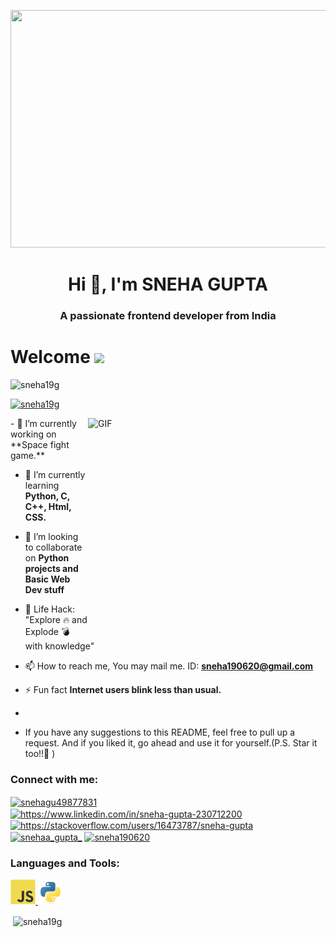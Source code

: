 <p  align="center"><img height="380" width="980" src = "https://res.cloudinary.com/practicaldev/image/fetch/s--5SXqnWZ2--/c_imagga_scale,f_auto,fl_progressive,h_420,q_66,w_1000/https://dev-to-uploads.s3.amazonaws.com/i/2ciu6mo6r9x9zyverc10.gif"></p>
<h1 align="center">Hi 👋, I'm SNEHA GUPTA</h1>
<h3 align="center">A passionate frontend developer from India</h3>

# Welcome <img src="https://media.giphy.com/media/mGcNjsfWAjY5AEZNw6/giphy.gif" width="50">

<p align="left"> <img src="https://komarev.com/ghpvc/?username=sneha19g&label=Profile%20views&color=0e75b6&style=flat" alt="sneha19g" /> </p>

<p align="left"> <a href="https://github.com/ryo-ma/github-profile-trophy"><img src="https://github-profile-trophy.vercel.app/?username=sneha19g" alt="sneha19g" /></a> </p>


<a target="_blank">
  <img align="right" height="350" width="380" alt="GIF" src="https://res.cloudinary.com/practicaldev/image/fetch/s--2bZIjPGC--/c_limit%2Cf_auto%2Cfl_progressive%2Cq_66%2Cw_880/https://dev-to-uploads.s3.amazonaws.com/i/d4tvukbt5mra37cvwklk.gif">
</a>
- 🔭 I’m currently working on **Space fight game.**

- 🌱 I’m currently learning **Python, C, C++, Html, CSS.**

- 👯 I’m looking to collaborate on **Python projects and Basic Web Dev stuff**

- :dart: Life Hack: "Explore :fire: and Explode :bomb: with knowledge" 

- 📫 How to reach me, You may mail me. ID: **sneha190620@gmail.com**

- ⚡ Fun fact **Internet users blink less than usual.**
- 
- If you have any suggestions to this README, feel free to pull up a request. And if you liked it, go ahead and use it for yourself.(P.S. Star it too!!:grimacing: )

<h3 align="left">Connect with me:</h3>
<p align="left">
<a href="https://twitter.com/snehagu49877831" target="blank"><img align="center" src="https://raw.githubusercontent.com/rahuldkjain/github-profile-readme-generator/master/src/images/icons/Social/twitter.svg" alt="snehagu49877831" height="30" width="40" /></a>
<a href="https://linkedin.com/in/https://www.linkedin.com/in/sneha-gupta-230712200" target="blank"><img align="center" src="https://raw.githubusercontent.com/rahuldkjain/github-profile-readme-generator/master/src/images/icons/Social/linked-in-alt.svg" alt="https://www.linkedin.com/in/sneha-gupta-230712200" height="30" width="40" /></a>
<a href="https://stackoverflow.com/users/https://stackoverflow.com/users/16473787/sneha-gupta" target="blank"><img align="center" src="https://raw.githubusercontent.com/rahuldkjain/github-profile-readme-generator/master/src/images/icons/Social/stack-overflow.svg" alt="https://stackoverflow.com/users/16473787/sneha-gupta" height="30" width="40" /></a>
<a href="https://instagram.com/snehaa_gupta_" target="blank"><img align="center" src="https://raw.githubusercontent.com/rahuldkjain/github-profile-readme-generator/master/src/images/icons/Social/instagram.svg" alt="snehaa_gupta_" height="30" width="40" /></a>
<a href="https://www.hackerrank.com/sneha190620" target="blank"><img align="center" src="https://raw.githubusercontent.com/rahuldkjain/github-profile-readme-generator/master/src/images/icons/Social/hackerrank.svg" alt="sneha190620" height="30" width="40" /></a>
</p>

<h3 align="left">Languages and Tools:</h3>
<p align="left"> <a href="https://developer.mozilla.org/en-US/docs/Web/JavaScript" target="_blank"> <img src="https://raw.githubusercontent.com/devicons/devicon/master/icons/javascript/javascript-original.svg" alt="javascript" width="40" height="40"/> </a> <a href="https://www.python.org" target="_blank"> <img src="https://raw.githubusercontent.com/devicons/devicon/master/icons/python/python-original.svg" alt="python" width="40" height="40"/> </a> </p>

<p>&nbsp;<img align="center" src="https://github-readme-stats.vercel.app/api?username=sneha19g&show_icons=true&locale=en" alt="sneha19g" /></p>

